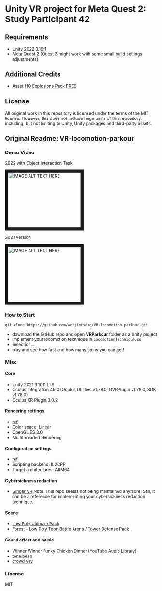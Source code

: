 # Unity VR project for Meta Quest 2: Study Participant 42

## Requirements

  * Unity 2022.3.19f1
  * Meta Quest 2 (Quest 3 might work with some small build settings adjustments)


## Additional Credits

  * Asset [HQ Explosions Pack FREE](https://assetstore.unity.com/packages/vfx/particles/fire-explosions/hq-explosions-pack-free-263326)


## License

All original work in this repository is licensed under the terms of the MIT license.
However, this does not include huge parts of this repository, including, but not limiting to Unity, Unity packages and third-party assets.


## Original Readme: VR-locomotion-parkour

### Demo Video

2022 with Object Interaction Task

<a href="http://www.youtube.com/watch?feature=player_embedded&v=ZVDoHTefdR0" target="_blank"><img src="http://img.youtube.com/vi/ZVDoHTefdR0/0.jpg" alt="IMAGE ALT TEXT HERE" width="240" height="180" border="10"></a>


2021 Version

<a href="http://www.youtube.com/watch?feature=player_embedded&v=5s-vTwTFc7U" target="_blank"><img src="http://img.youtube.com/vi/5s-vTwTFc7U/0.jpg" alt="IMAGE ALT TEXT HERE" width="240" height="180" border="10"></a>


### How to Start

```{bash}
git clone https://github.com/wenjietseng/VR-locomotion-parkour.git
```

- download the GitHub repo and open __VRParkour__ folder as a Unity project
- implement your locomotion technique in `LocomotionTechnique.cs`
- Selection...
- play and see how fast and how many coins you can get!


### Misc

#### Core

- Unity 2021.3.10f1 LTS
- Oculus Integration 46.0 (Oculus Utilities v1.78.0, OVRPlugin v1.78.0, SDK v1.78.0)
- Oculus XR Plugin 3.0.2

#### Rendering settings

- [ref](https://developer.oculus.com/documentation/unity/unity-conf-settings/#rendering-settings)
- Color space: Linear
- OpenGL ES 3.0
- Multithreaded Rendering

#### Configuration settings

- [ref](https://developer.oculus.com/documentation/unity/unity-conf-settings/#configuration-settings)
- Scripting backend: IL2CPP
- Target architectures: ARM64

#### Cybersickness reduction

- [Ginger VR](https://github.com/angsamuel/GingerVR) Note: This repo seems not being maintained anymore. Still, it can be a reference for implementing your cybersickness reduction technique.

#### Scene

- [Low Poly Ultimate Pack](https://assetstore.unity.com/packages/3d/props/low-poly-ultimate-pack-54733)
- [Forest - Low Poly Toon Battle Arena / Tower Defense Pack](https://assetstore.unity.com/packages/3d/environments/forest-low-poly-toon-battle-arena-tower-defense-pack-100080)

#### Sound effect and music

- Winner Winner Funky Chicken Dinner (YouTube Audio Library)
- [tone beep](https://freesound.org/people/pan14/sounds/263133/)
- [crowd yay](https://freesound.org/people/mlteenie/sounds/169233/)


### License

MIT
